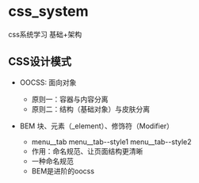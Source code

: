 # css_system
css系统学习    基础+架构

## CSS设计模式
- OOCSS: 面向对象
  - 原则一：容器与内容分离
  - 原则二：结构（基础对象）与皮肤分离

- BEM
  块、元素（_element）、修饰符（Modifier）
  - menu__tab menu__tab--style1   menu__tab--style2
  - 作用：命名规范、让页面结构更清晰
  - 一种命名规范
  - BEM是进阶的oocss
